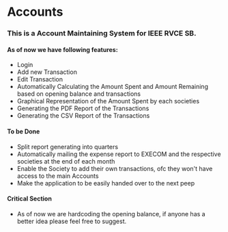 # Accounts

### This is a Account Maintaining System for IEEE RVCE SB.

#### As of now we have following features:

- Login
- Add new Transaction
- Edit Transaction
- Automatically Calculating the Amount Spent and Amount Remaining based on opening balance and transactions
- Graphical Representation of the Amount Spent by each societies
- Generating the PDF Report of the Transactions
- Generating the CSV Report of the Transactions

#### To be Done

- Split report generating into quarters
- Automatically mailing the expense report to EXECOM and the respective societies at the end of each month
- Enable the Society to add their own transactions, ofc they won't have access to the main Accounts
- Make the application to be easily handed over to the next peep

#### Critical Section

- As of now we are hardcoding the opening balance, if anyone has a better idea please feel free to suggest.
